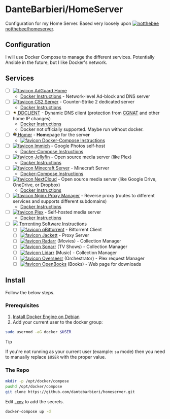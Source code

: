 # DanteBarbieri/HomeServer

Configuration for my Home Server. Based very loosely upon [<img src="https://avatars.githubusercontent.com/u/30384331" alt="notthebee" height="12"/> notthebee/homeserver](https://github.com/notthebee/homeserver).

## Configuration

I will use Docker Compose to manage the different services. Potentially Ansible in the future, but I like Docker's network.

## Services

- [ ] [<img src="https://st.agrd.eu/favicons/adguard/favicon.ico" alt="favicon" height="12"/> AdGuard Home](https://adguard.com/en/adguard-home/overview.html)
  - [Docker Instructions](https://github.com/AdguardTeam/AdGuardHome/wiki/Docker) - Network-level Ad-block and DNS server
- [ ] [<img src="https://static.wikia.nocookie.net/logopedia/images/4/49/Counter-Strike_2_%28Icon%29.png/revision/latest?cb=20230330015359" alt="favicon" height="12"/> CS2 Server](https://developer.valvesoftware.com/wiki/Counter-Strike_2/Dedicated_Servers) - Counter-Strike 2 dedicated server
  - [Docker Instructions](https://github.com/joedwards32/CS2)
- [ ] [<img src="https://raw.githubusercontent.com/linuxserver/docker-templates/master/linuxserver.io/img/ddclient-logo.png" alt="favicon" height="12"/> DDCLIENT](https://github.com/ddclient/ddclient) - Dynamic DNS client (protection from [CGNAT](https://en.wikipedia.org/wiki/Carrier-grade_NAT) and other home IP changes)
  - [Docker Instructions](https://github.com/linuxserver/docker-ddclient)
  - Docker not officially supported. Maybe run without docker.
- [ ] [<img src="https://raw.githubusercontent.com/bastienwirtz/homer/main/public/logo.png" alt="favicon" height="12"/> Homer](https://github.com/bastienwirtz/homer) - **Hom**epage for the serv**er**
  - [<img src="https://yt3.googleusercontent.com/ytc/AIdro_kPmbjvdbonj03XjDq5DI5Ottdvtv-S36ylF_d4UA=s176-c-k-c0x00ffffff-no-rj" alt="favicon" height="12"/> Docker-Compose Instructions](https://www.youtube.com/watch?v=f5jNJDaztqk)
- [ ] [<img src="https://immich.app/img/favicon.png" alt="favicon" height="12"/> Immich](https://immich.app/) - Google Photos self-host
  - [Docker-Compose Instructions](https://immich.app/docs/install/docker-compose)
- [ ] [<img src="https://jellyfin.org/images/favicon.ico" alt="favicon" height="12"/> Jellyfin](https://jellyfin.org/) - Open source media server (like Plex)
  - [Docker Instructions](https://jellyfin.org/downloads/docker)
- [ ] [<img src="https://cdn.icon-icons.com/icons2/2699/PNG/512/minecraft_logo_icon_168974.png" alt="favicon" height="12"/> Minecraft Server](https://github.com/itzg/docker-minecraft-server) - Minecraft Server
  - [Docker-Compose Instructions](https://docker-minecraft-server.readthedocs.io/en/latest/#using-docker-compose)
- [ ] [<img src="https://nextcloud.com/c/uploads/2022/03/favicon.png" alt="favicon" height="12"/> NextCloud](https://nextcloud.com/) - Open source media server (like Google Drive, OneDrive, or Dropbox)
  - [Docker Instructions](https://github.com/nextcloud/all-in-one)
- [ ] [<img src="https://nginxproxymanager.com/icon.png" alt="favicon" height="12"/> Nginx Proxy Manager](https://nginxproxymanager.com/) - Reverse proxy (routes to different services and supports different subdomains)
  - [Docker Instructions](https://nginxproxymanager.com/guide/#quick-setup)
- [ ] [<img src="https://www.plex.tv/wp-content/themes/plex/assets/img/favicons/favicon.ico" alt="favicon" height="12"/> Plex](https://www.plex.tv/) - Self-hosted media server
  - [Docker Instructions](https://github.com/plexinc/pms-docker)
- [ ] [<img src="https://res.cloudinary.com/practicaldev/image/fetch/s--E8ak4Hr1--/c_limit,f_auto,fl_progressive,q_auto,w_32/https://dev-to.s3.us-east-2.amazonaws.com/favicon.ico" height="12"/> Torrenting Software Instructions](https://dev.to/rafaelmagalhaes/home-media-server-with-plex-sonarr-radarr-qbitorrent-and-overseerr-2a84)
  - [ ] [<img src="https://www.qbittorrent.org/favicon.ico" alt="favicon" height="12"/> qBittorrent](https://www.qbittorrent.org/) - Bittorrent Client
  - [ ] [<img src="https://cdn-icons-png.flaticon.com/512/3531/3531671.png" alt="favicon" height="12"/> Jackett](https://github.com/Jackett/Jackett) - Proxy Server
  - [ ] [<img src="https://radarr.video/img/favicon.ico" alt="favicon" height="12"/> Radarr](https://radarr.video/) (Movies) - Collection Manager
  - [ ] [<img src="https://sonarr.tv/img/favicon.ico" alt="favicon" height="12"/> Sonarr](https://sonarr.tv/) (TV Shows) - Collection Manager
  - [ ] [<img src="https://lidarr.audio/img/favicon.ico" alt="favicon" height="12"/> Lidarr](https://lidarr.audio/) (Music) - Collection Manager
  - [ ] [<img src="https://overseerr.dev/os_logo_filled.svg" alt="favicon" height="12"/> Overseerr](https://overseerr.dev) (Orchestrator) - Plex request Manager
  - [ ] [<img src="https://cdn-icons-png.flaticon.com/256/864/864685.png" alt="favicon" height="12"/> OpenBooks](https://github.com/evan-buss/openbooks) (Books) - Web page for downloads

## Install

Follow the below steps.

### Prerequisites

1. [Install Docker Engine on Debian](https://docs.docker.com/engine/install/debian/)
2. Add your current user to the docker group:

```bash
sudo usermod -aG docker $USER
```

> [!TIP]
> If you're not running as your current user (example: `su` mode) then you need to manually replace `$USER` with the proper value.

### The Repo

```bash
mkdir -p /opt/docker/compose
pushd /opt/docker/compose
git clone https://github.com/dantebarbieri/homeserver.git
```

Edit [`.env`](.env) to add the secrets.

```bash
docker-compose up -d
```